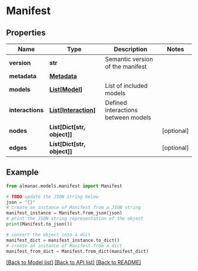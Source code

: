 # Manifest


## Properties

Name | Type | Description | Notes
------------ | ------------- | ------------- | -------------
**version** | **str** | Semantic version of the manifest | 
**metadata** | [**Metadata**](Metadata.md) |  | 
**models** | [**List[Model]**](Model.md) | List of included models | 
**interactions** | [**List[Interaction]**](Interaction.md) | Defined interactions between models | 
**nodes** | **List[Dict[str, object]]** |  | [optional] 
**edges** | **List[Dict[str, object]]** |  | [optional] 

## Example

```python
from almanac.models.manifest import Manifest

# TODO update the JSON string below
json = "{}"
# create an instance of Manifest from a JSON string
manifest_instance = Manifest.from_json(json)
# print the JSON string representation of the object
print(Manifest.to_json())

# convert the object into a dict
manifest_dict = manifest_instance.to_dict()
# create an instance of Manifest from a dict
manifest_from_dict = Manifest.from_dict(manifest_dict)
```
[[Back to Model list]](../README.md#documentation-for-models) [[Back to API list]](../README.md#documentation-for-api-endpoints) [[Back to README]](../README.md)



